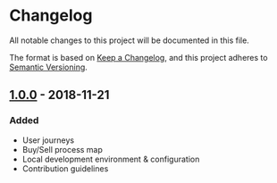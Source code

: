# Changelog

All notable changes to this project will be documented in this file.

The format is based on [Keep a Changelog](https://keepachangelog.com/en/1.0.0/),
and this project adheres to [Semantic Versioning](https://semver.org/spec/v2.0.0.html).

## [1.0.0](https://github.com/LandRegistry/digital-street-community-dev-env/releases/tag/1.0.0) - 2018-11-21

### Added

* User journeys
* Buy/Sell process map
* Local development environment & configuration
* Contribution guidelines
